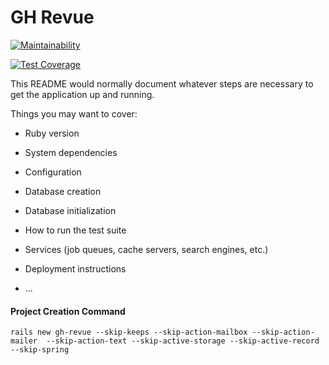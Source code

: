 # GH Revue

[![Maintainability](https://api.codeclimate.com/v1/badges/c3f01036cb563d5d5b37/maintainability)](https://codeclimate.com/github/ghosteathuman/gh-revue/maintainability)

[![Test Coverage](https://api.codeclimate.com/v1/badges/c3f01036cb563d5d5b37/test_coverage)](https://codeclimate.com/github/ghosteathuman/gh-revue/test_coverage)

This README would normally document whatever steps are necessary to get the
application up and running.

Things you may want to cover:

* Ruby version

* System dependencies

* Configuration

* Database creation

* Database initialization

* How to run the test suite

* Services (job queues, cache servers, search engines, etc.)

* Deployment instructions

* ...

#### Project Creation Command
```
rails new gh-revue --skip-keeps --skip-action-mailbox --skip-action-mailer  --skip-action-text --skip-active-storage --skip-active-record --skip-spring
```
